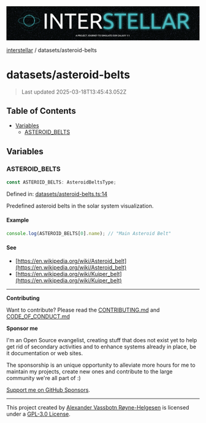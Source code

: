 <div>
  <img alt="SPECCER logo" src="https://raw.githubusercontent.com/phun-ky/interstellar/main/public/interstellar-header.png" style="max-height:120px;" />
</div>

[interstellar](../README.md) / datasets/asteroid-belts

# datasets/asteroid-belts

> Last updated 2025-03-18T13:45:43.052Z

## Table of Contents

- [Variables](#variables)
  - [ASTEROID_BELTS](#asteroid_belts)

## Variables

### ASTEROID_BELTS

```ts
const ASTEROID_BELTS: AsteroidBeltsType;
```

Defined in:
[datasets/asteroid-belts.ts:14](https://github.com/phun-ky/interstellar/blob/main/src/datasets/asteroid-belts.ts#L14)

Predefined asteroid belts in the solar system visualization.

#### Example

```ts
console.log(ASTEROID_BELTS[0].name); // "Main Asteroid Belt"
```

#### See

- [https://en.wikipedia.org/wiki/Asteroid_belt](https://en.wikipedia.org/wiki/Asteroid_belt)
- [https://en.wikipedia.org/wiki/Kuiper_belt](https://en.wikipedia.org/wiki/Kuiper_belt)

---

**Contributing**

Want to contribute? Please read the
[CONTRIBUTING.md](https://github.com/phun-ky/interstellar/blob/main/CONTRIBUTING.md)
and
[CODE_OF_CONDUCT.md](https://github.com/phun-ky/interstellar/blob/main/CODE_OF_CONDUCT.md)

**Sponsor me**

I'm an Open Source evangelist, creating stuff that does not exist yet to help
get rid of secondary activities and to enhance systems already in place, be it
documentation or web sites.

The sponsorship is an unique opportunity to alleviate more hours for me to
maintain my projects, create new ones and contribute to the large community
we're all part of :)

[Support me on GitHub Sponsors](https://github.com/sponsors/phun-ky).

---

This project created by [Alexander Vassbotn Røyne-Helgesen](http://phun-ky.net)
is licensed under a
[GPL-3.0 License](https://choosealicense.com/licenses/gpl-3.0/).

